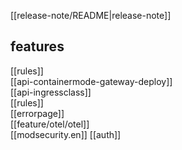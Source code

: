 [[release-note/README|release-note]]
## features
[[rules]]  
[[api-containermode-gateway-deploy]]  
[[api-ingressclass]]  
[[rules]]  
[[errorpage]]  
[[feature/otel/otel]]  
[[modsecurity.en]]
[[auth]]